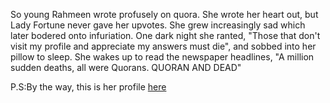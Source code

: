So young Rahmeen wrote profusely on quora.
She wrote her heart out, but Lady Fortune never gave her upvotes. She grew increasingly sad which later bodered onto infuriation.
One dark night she ranted, "Those that don't visit my profile and appreciate my answers must die", and sobbed into her pillow to sleep. She wakes up to read the newspaper headlines, "A million sudden deaths, all were Quorans. QUORAN AND DEAD"

P.S:By the way, this is her profile [here](https://www.quora.com/profile/Rahmeen-Habib)